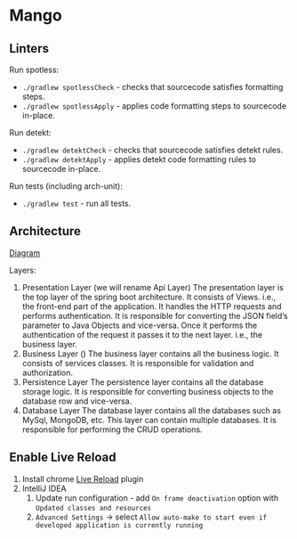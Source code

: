 # Mango

## Linters

Run spotless:

- `./gradlew spotlessCheck` - checks that sourcecode satisfies formatting steps.
- `./gradlew spotlessApply` - applies code formatting steps to sourcecode in-place.

Run detekt:

- `./gradlew detektCheck` - checks that sourcecode satisfies detekt rules.
- `./gradlew detektApply` - applies detekt code formatting rules to sourcecode in-place.


Run tests (including arch-unit):

- `./gradlew test` - run all tests.

## Architecture

[Diagram](https://www.figma.com/file/NiWGr0P77zPfTxJGlDxngQ/Mango-Architecture?node-id=0%3A1&t=ThfL1SACFRYtODpq-1)

Layers:

1. Presentation Layer (we will rename Api Layer)
   The presentation layer is the top layer of the spring boot architecture. It consists of Views. i.e., the front-end
   part of the application. It handles the HTTP requests and performs authentication. It is responsible for converting
   the JSON field’s parameter to Java Objects and vice-versa. Once it performs the authentication of the request it
   passes it to the next layer. i.e., the business layer.
2. Business Layer ()
   The business layer contains all the business logic. It consists of services classes. It is responsible for validation
   and authorization.
3. Persistence Layer
   The persistence layer contains all the database storage logic. It is responsible for converting business objects to
   the database row and vice-versa.
4. Database Layer
   The database layer contains all the databases such as MySql, MongoDB, etc. This layer can contain multiple databases.
   It is responsible for performing the CRUD operations.

## Enable Live Reload

1. Install
   chrome [Live Reload](https://chrome.google.com/webstore/detail/livereload/jnihajbhpnppcggbcgedagnkighmdlei?hl=en)
   plugin
2. IntelliJ IDEA
   1. Update run configuration - add `On frame deactivation` option with `Updated classes and resources`
   2. `Advanced Settings` → select `Allow auto-make to start even if developed application is currently running`
